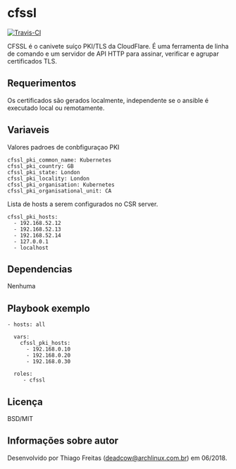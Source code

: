 cfssl
=========

[![Travis-CI](https://travis-ci.org/deadc/deadcow.cfssl.svg?branch=master)](https://travis-ci.org/deadc/deadcow.cfssl)

CFSSL é o canivete suíço PKI/TLS da CloudFlare. É uma ferramenta de linha de comando e um servidor de API HTTP para assinar, verificar e agrupar certificados TLS.

Requerimentos
------------

Os certificados são gerados localmente, independente se o ansible é executado local ou remotamente.

Variaveis
--------------

Valores padroes de conbfiguraçao PKI

    cfssl_pki_common_name: Kubernetes
    cfssl_pki_country: GB
    cfssl_pki_state: London
    cfssl_pki_locality: London
    cfssl_pki_organisation: Kubernetes
    cfssl_pki_organisational_unit: CA

Lista de hosts a serem configurados no CSR server.

    cfssl_pki_hosts:
      - 192.168.52.12
      - 192.168.52.13
      - 192.168.52.14
      - 127.0.0.1
      - localhost

Dependencias
------------

Nenhuma

Playbook exemplo
----------------

    - hosts: all

      vars:
        cfssl_pki_hosts:
          - 192.168.0.10
          - 192.168.0.20
          - 192.168.0.30

      roles:
         - cfssl

Licença
-------

BSD/MIT

Informações sobre autor
------------------

Desenvolvido por Thiago Freitas (deadcow@archlinux.com.br) em 06/2018.
